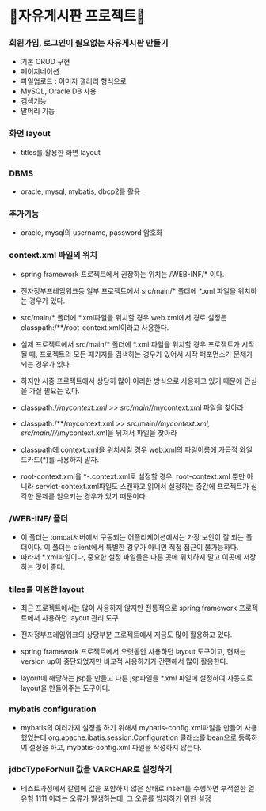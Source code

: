 # 💜자유게시판 프로젝트💜

### 회원가입, 로그인이 필요없는 자유게시판 만들기
* 기본 CRUD 구현
* 페이지네이션
* 파일업로드 : 이미지 갤러리 형식으로
* MySQL, Oracle DB 사용
* 검색기능
* 말머리 기능

### 화면 layout
* titles를 활용한 화면 layout

### DBMS
* oracle, mysql, mybatis, dbcp2를 활용

### 추가기능
* oracle, mysql의 username, password 암호화

### context.xml 파일의 위치
* spring framework 프로젝트에서 권장하는 위치는 /WEB-INF/* 이다.
* 전자정부프레임워크등 일부 프로젝트에서 src/main/* 폴더에 *.xml 파일을 위치하는 경우가 있다.
* src/main/* 폴더에 *.xml파일을 위치할 경우 web.xml에서 경로 설정은 classpath:/**/root-context.xml이라고 사용한다.
* 실제 프로젝트에서 src/main/* 폴더에 *.xml 파일을 위치할 경우 프로젝트가 시작 될 때, 프로젝트의 모든 패키지를 검색하는 경우가 있어서 시작 퍼포먼스가 문제가 되는 경우가 있다.
* 하지만 시중 프로젝트에서 상당히 많이 이러한 방식으로 사용하고 있기 때문에 관심을 가질 필요는 있다.
* classpath:/*/mycontext.xml >> src/main/*/mycontext.xml 파일을 찾아라
* classpath:/**/mycontext.xml >> src/main/*/mycontext.xml, src/main/*/*/*/mycontext.xml을 뒤져서 파일을 찾아라

* classpath에 context.xml을 위치시킬 경우 web.xml의 파일이름에 가급적 와일드카드(*)를 사용하지 말자.
* root-context.xml을 *-.context.xml로 설정할 경우, root-context.xml 뿐만 아니라 servlet-context.xml파일도 스캔하고 읽어서 설정하는 중간에 프로젝트가 심각한 문제를 일으키는 경우가 있기 때문이다.

### /WEB-INF/ 폴더
* 이 폴더는 tomcat서버에서 구동되는 어플리케이션에서는 가장 보안이 잘 되는 폴더이다. 이 폴더는 client에서 특별한 경우가 아니면 직접 접근이 불가능하다.
* 따라서 *.xml파일이나, 중요한 설정 파일들은 다른 곳에 위치하지 말고 이곳에 저장하는 것이 좋다.

### tiles를 이용한 layout
* 최근 프로젝트에서는 많이 사용하지 않지만 전통적으로 spring framework 프로젝트에서 사용하던 layout 관리 도구
* 전자정부프레임워크의 상당부분 프로젝트에서 지금도 많이 활용하고 있다.
* spring framework 프로젝트에서 오랫동안 사용하던 layout 도구이고, 현재는 version up이 중단되었지만 비교적 사용하기가 간편해서 많이 활용한다.

* layout에 해당하는 jsp를 만들고 다른 jsp파일을 *.xml 파일에 설정하여 자동으로 layout을 만들어주는 도구이다.

### mybatis configuration
* mybatis의 여러가지 설정을 하기 위해서 mybatis-config.xml파일을 만들어 사용했었는데 org.apache.ibatis.session.Configuration 클래스를 bean으로 등록하여 설정을 하고, mybatis-config.xml 파일을 작성하지 않는다.

### jdbcTypeForNull 값을 VARCHAR로 설정하기
* 테스트과정에서 칼럼에 값을 포함하지 않은 상태로 insert를 수행하면 부적절한 열유형 1111 이라는 오류가 발생하는데, 그 오류를 방지하기 위한 설정

<property name="configuration">
	<bean class="org.apache.ibatis.session.Configuration">
		<property name="jdbcTypeForNull" value="VARCHAR"/>
	</bean>
</property>


